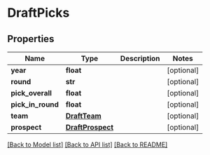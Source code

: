 # DraftPicks

## Properties
Name | Type | Description | Notes
------------ | ------------- | ------------- | -------------
**year** | **float** |  | [optional] 
**round** | **str** |  | [optional] 
**pick_overall** | **float** |  | [optional] 
**pick_in_round** | **float** |  | [optional] 
**team** | [**DraftTeam**](DraftTeam.md) |  | [optional] 
**prospect** | [**DraftProspect**](DraftProspect.md) |  | [optional] 

[[Back to Model list]](../README.md#documentation-for-models) [[Back to API list]](../README.md#documentation-for-api-endpoints) [[Back to README]](../README.md)

